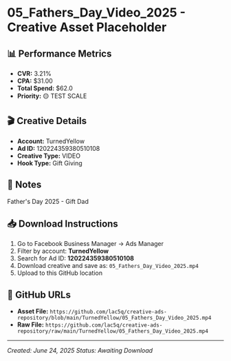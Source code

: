 # 05_Fathers_Day_Video_2025 - Creative Asset Placeholder

## 📊 **Performance Metrics**
- **CVR:** 3.21%
- **CPA:** $31.00
- **Total Spend:** $62.0
- **Priority:** 🟡 TEST SCALE

## 🎬 **Creative Details**
- **Account:** TurnedYellow
- **Ad ID:** 120224359380510108
- **Creative Type:** VIDEO
- **Hook Type:** Gift Giving

## 📝 **Notes**
Father's Day 2025 - Gift Dad

## 📥 **Download Instructions**
1. Go to Facebook Business Manager → Ads Manager
2. Filter by account: **TurnedYellow**
3. Search for Ad ID: **120224359380510108**
4. Download creative and save as: `05_Fathers_Day_Video_2025.mp4`
5. Upload to this GitHub location

## 🔗 **GitHub URLs**
- **Asset File:** `https://github.com/lac5q/creative-ads-repository/blob/main/TurnedYellow/05_Fathers_Day_Video_2025.mp4`
- **Raw File:** `https://github.com/lac5q/creative-ads-repository/raw/main/TurnedYellow/05_Fathers_Day_Video_2025.mp4`

---
*Created: June 24, 2025*
*Status: Awaiting Download*

